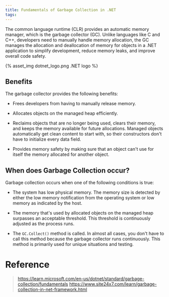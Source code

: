 ```yaml
---
title: Fundamentals of Garbage Collection in .NET
tags:
---
```


The common language runtime (CLR) provides an automatic memory manager, which is the garbage collector (GC).
Unlike languages like C and C++, developers need to manually handle memory allocation, the GC manages the allocation and deallocation of memory for objects in a .NET application to simplify development, reduce memory leaks, and improve overall code safety.

{% asset_img dotnet_logo.png .NET logo %}


<!-- more -->


## Benefits

The garbage collector provides the following benefits:

+ Frees developers from having to manually release memory.

+ Allocates objects on the managed heap efficiently.

+ Reclaims objects that are no longer being used, clears their memory, and keeps the memory available for future allocations. Managed objects automatically get clean content to start with, so their constructors don't have to initialize every data field.

+ Provides memory safety by making sure that an object can't use for itself the memory allocated for another object.


## When does Garbage Collection occur?

Garbage collection occurs when one of the following conditions is true:

+ The system has low physical memory. The memory size is detected by either the low memory notification from the operating system or low memory as indicated by the host.

+ The memory that's used by allocated objects on the managed heap surpasses an acceptable threshold. This threshold is continuously adjusted as the process runs.

+ The `GC.Collect()` method is called. In almost all cases, you don't have to call this method because the garbage collector runs continuously. This method is primarily used for unique situations and testing.


# Reference
> https://learn.microsoft.com/en-us/dotnet/standard/garbage-collection/fundamentals
> https://www.site24x7.com/learn/garbage-collection-in-net-framework.html